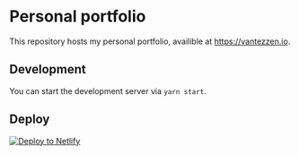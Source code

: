 # Personal portfolio
This repository hosts my personal portfolio, availible at <https://vantezzen.io>.

## Development
You can start the development server via `yarn start`.

## Deploy
[![Deploy to Netlify](https://www.netlify.com/img/deploy/button.svg)](https://app.netlify.com/start/deploy?repository=https://github.com/vantezzen/portfolio)
